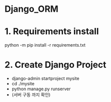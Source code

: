 # Django_ORM

# 1. Requirements install
python -m pip install -r requirements.txt

# 2. Create Django Project
 - django-admin startproject mysite
 - cd ./mysite
 - python manage.py runserver
 - (서버 구동 까지 확인)

#
